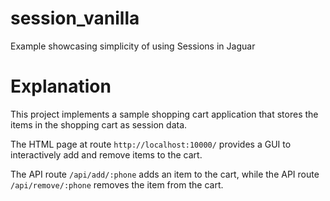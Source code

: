 # session_vanilla

Example showcasing simplicity of using Sessions in Jaguar

# Explanation

This project implements a sample shopping cart application that stores the items in the shopping cart
as session data. 

The HTML page at route `http://localhost:10000/` provides a GUI to interactively add and remove items to the cart.

The API route `/api/add/:phone` adds an item to the cart, while the API route `/api/remove/:phone` removes
the item from the cart.
